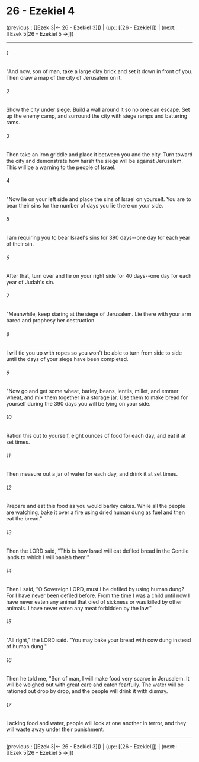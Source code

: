 # 26 - Ezekiel 4

(previous:: [[Ezek 3|← 26 - Ezekiel 3]]) | (up:: [[26 - Ezekiel]]) | (next:: [[Ezek 5|26 - Ezekiel 5 →]])

***


###### 1 
"And now, son of man, take a large clay brick and set it down in front of you. Then draw a map of the city of Jerusalem on it. 

###### 2 
Show the city under siege. Build a wall around it so no one can escape. Set up the enemy camp, and surround the city with siege ramps and battering rams. 

###### 3 
Then take an iron griddle and place it between you and the city. Turn toward the city and demonstrate how harsh the siege will be against Jerusalem. This will be a warning to the people of Israel. 

###### 4 
"Now lie on your left side and place the sins of Israel on yourself. You are to bear their sins for the number of days you lie there on your side. 

###### 5 
I am requiring you to bear Israel's sins for 390 days--one day for each year of their sin. 

###### 6 
After that, turn over and lie on your right side for 40 days--one day for each year of Judah's sin. 

###### 7 
"Meanwhile, keep staring at the siege of Jerusalem. Lie there with your arm bared and prophesy her destruction. 

###### 8 
I will tie you up with ropes so you won't be able to turn from side to side until the days of your siege have been completed. 

###### 9 
"Now go and get some wheat, barley, beans, lentils, millet, and emmer wheat, and mix them together in a storage jar. Use them to make bread for yourself during the 390 days you will be lying on your side. 

###### 10 
Ration this out to yourself, eight ounces of food for each day, and eat it at set times. 

###### 11 
Then measure out a jar of water for each day, and drink it at set times. 

###### 12 
Prepare and eat this food as you would barley cakes. While all the people are watching, bake it over a fire using dried human dung as fuel and then eat the bread." 

###### 13 
Then the LORD said, "This is how Israel will eat defiled bread in the Gentile lands to which I will banish them!" 

###### 14 
Then I said, "O Sovereign LORD, must I be defiled by using human dung? For I have never been defiled before. From the time I was a child until now I have never eaten any animal that died of sickness or was killed by other animals. I have never eaten any meat forbidden by the law." 

###### 15 
"All right," the LORD said. "You may bake your bread with cow dung instead of human dung." 

###### 16 
Then he told me, "Son of man, I will make food very scarce in Jerusalem. It will be weighed out with great care and eaten fearfully. The water will be rationed out drop by drop, and the people will drink it with dismay. 

###### 17 
Lacking food and water, people will look at one another in terror, and they will waste away under their punishment.

***

(previous:: [[Ezek 3|← 26 - Ezekiel 3]]) | (up:: [[26 - Ezekiel]]) | (next:: [[Ezek 5|26 - Ezekiel 5 →]])
